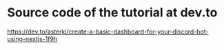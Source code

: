 # Source code of the tutorial at dev.to

https://dev.to/asterki/create-a-basic-dashboard-for-your-discord-bot-using-nextjs-1f9h
